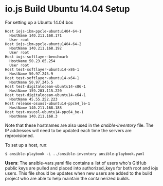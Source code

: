 # io.js Build Ubuntu 14.04 Setup

For setting up a Ubuntu 14.04 box

```text
Host iojs-ibm-ppcle-ubuntu1404-64-1
  HostName 140.211.168.171
  User root
Host iojs-ibm-ppcle-ubuntu1404-64-2
  HostName 140.211.168.192
  User root
Host iojs-softlayer-benchmark
  HostName 50.23.85.254
  User root
Host test-softlayer-ubuntu14-x86-1
  HostName 50.97.245.9
Host test-softlayer-ubuntu14-x64-1
  HostName 50.97.245.5
Host test-digitalocean-ubuntu14-x86-1
  HostName 159.203.115.220
Host test-digitalocean-ubuntu14-x64-1
  HostName 45.55.252.223
Host release-osuosl-ubuntu14-ppc64_le-1
  HostName 140.211.168.188
Host test-osuosl-ubuntu14-ppc64_be-1
  HostName 140.211.168.3
```

Note that these hostnames are also used in the *ansible-inventory* file. The IP addresses will need to be updated each time the servers are reprovisioned.

To set up a host, run:

```text
$ ansible-playbook -i ../ansible-inventory ansible-playbook.yaml
```

**Users**: The ansible-vars.yaml file contains a list of users who's GitHub public keys are pulled and placed into authorized_keys for both root and iojs users. This file should be updates when new users are added to the build project who are able to help maintain the containerized builds.
